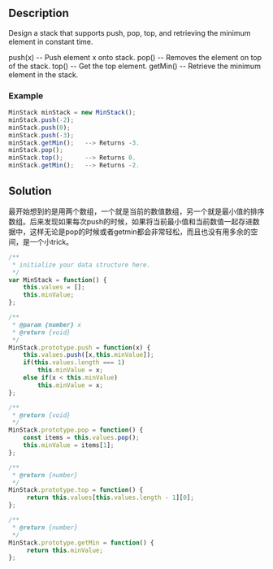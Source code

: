 ## Description

Design a stack that supports push, pop, top, and retrieving the minimum element in constant time.

push(x) -- Push element x onto stack.
pop() -- Removes the element on top of the stack.
top() -- Get the top element.
getMin() -- Retrieve the minimum element in the stack.

### Example
```js
MinStack minStack = new MinStack();
minStack.push(-2);
minStack.push(0);
minStack.push(-3);
minStack.getMin();   --> Returns -3.
minStack.pop();
minStack.top();      --> Returns 0.
minStack.getMin();   --> Returns -2.
```

## Solution

最开始想到的是用两个数组，一个就是当前的数值数组，另一个就是最小值的排序数组。后来发现如果每次push的时候，如果将当前最小值和当前数值一起存进数据中，这样无论是pop的时候或者getmin都会非常轻松，而且也没有用多余的空间，是一个小trick。

```js
/**
 * initialize your data structure here.
 */
var MinStack = function() {
    this.values = [];
    this.minValue;
};

/**
 * @param {number} x
 * @return {void}
 */
MinStack.prototype.push = function(x) {
    this.values.push([x,this.minValue]);
    if(this.values.length === 1)
        this.minValue = x;
    else if(x < this.minValue)
        this.minValue = x;
};

/**
 * @return {void}
 */
MinStack.prototype.pop = function() {
    const items = this.values.pop();
    this.minValue = items[1];
};

/**
 * @return {number}
 */
MinStack.prototype.top = function() {
     return this.values[this.values.length - 1][0];
};

/**
 * @return {number}
 */
MinStack.prototype.getMin = function() {
     return this.minValue;
};
```
